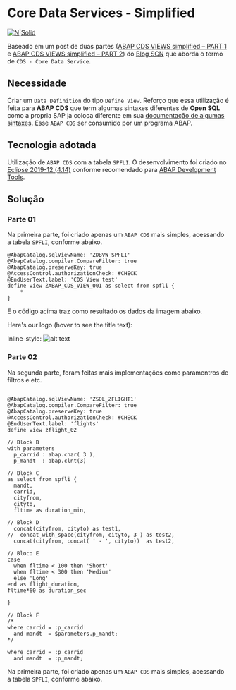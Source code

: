 # Core Data Services - Simplified #

[![N|Solid](https://wiki.scn.sap.com/wiki/download/attachments/1710/ABAP%20Development.png?version=1&modificationDate=1446673897000&api=v2)](https://www.sap.com/brazil/developer.html)

Baseado em um post de duas partes ([ABAP CDS VIEWS simplified – PART 1](https://blogs.sap.com/2020/02/17/abap-cds-views-simplified-part-1/) e [ABAP CDS VIEWS simplified – PART 2](https://blogs.sap.com/2020/02/27/abap-cds-views-simplified-part-2/)) do [Blog SCN](https://blogs.sap.com/) que aborda o termo de `CDS - Core Data Service`.

## Necessidade ##
Criar um `Data Definition` do tipo `Define View`. Reforço que essa utilização é feita para **ABAP CDS** que term algumas sintaxes diferentes de **Open SQL** como a propria SAP ja coloca diferente em sua [documentaçāo de algumas sintaxes](https://help.sap.com/doc/abapdocu_751_index_htm/7.51/en-us/abensql_functions_string.htm). Esse `ABAP CDS` ser consumido por um programa ABAP.

## Tecnologia adotada ##
Utilização de `ABAP CDS` com a tabela `SPFLI`. O desenvolvimento foi criado no [Eclipse 2019-12 (4.14)](https://www.eclipse.org/downloads/packages/release/2019-12/r) conforme recomendado para [ABAP Development Tools](https://tools.hana.ondemand.com/#abap).

## Solução ##

### Parte 01 ###
Na primeira parte, foi criado apenas um `ABAP CDS` mais simples, acessando a tabela `SPFLI`, conforme abaixo.

```abap
@AbapCatalog.sqlViewName: 'ZDBVW_SPFLI'
@AbapCatalog.compiler.CompareFilter: true
@AbapCatalog.preserveKey: true
@AccessControl.authorizationCheck: #CHECK
@EndUserText.label: 'CDS View test'
define view ZABAP_CDS_VIEW_001 as select from spfli {
    *
}
```
E o código acima traz como resultado os dados da imagem abaixo.

Here's our logo (hover to see the title text):

Inline-style: 
![alt text](https://i.imgur.com/T5Idgie.png "Logo Title Text 1")

### Parte 02 ###
Na segunda parte, foram feitas mais implementações como paramentros de filtros e etc.

```abap

@AbapCatalog.sqlViewName: 'ZSQL_ZFLIGHT1'
@AbapCatalog.compiler.CompareFilter: true
@AbapCatalog.preserveKey: true
@AccessControl.authorizationCheck: #CHECK
@EndUserText.label: 'flights'
define view zflight_02 

// Block B
with parameters
  p_carrid : abap.char( 3 ),
  p_mandt  : abap.clnt(3)

// Block C
as select from spfli {
  mandt,
  carrid,
  cityfrom,
  cityto,
  fltime as duration_min,

// Block D
  concat(cityfrom, cityto) as test1,
//  concat_with_space(cityfrom, cityto, 3 ) as test2,  
  concat(cityfrom, concat( ' - ', cityto))  as test2,

// Bloco E
case 
  when fltime < 100 then 'Short'
  when fltime < 300 then 'Medium'
  else 'Long'
end as flight_duration,
fltime*60 as duration_sec   

}

// Block F
/*
where carrid = :p_carrid
  and mandt  = $parameters.p_mandt;
*/  
  
where carrid = :p_carrid
  and mandt  = :p_mandt;

```

Na primeira parte, foi criado apenas um `ABAP CDS` mais simples, acessando a tabela `SPFLI`, conforme abaixo.
